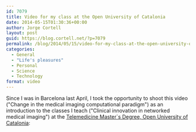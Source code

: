 ```yaml
---
id: 7079
title: Video for my class at the Open University of Catalonia
date: 2014-05-15T01:30:36+00:00
author: Jorge Cortell
layout: post
guid: https://blog.cortell.net/?p=7079
permalink: /blog/2014/05/15/video-for-my-class-at-the-open-university-of-catalonia/
categories:
  - General
  - "Life's pleasures"
  - Personal
  - Science
  - Technology
format: video
---
```

Since I was in Barcelona last April, I took the opportunity to shoot this video ("Change in the medical imaging computational paradigm") as an introduction to the classes I teach ("Clinical innovation in networked medical imaging") at the <a title="https://estudios.uoc.edu/es/masters-universitarios/telemedicina/plan-estudios" href="https://estudios.uoc.edu/es/masters-universitarios/telemedicina/plan-estudios" target="_blank">Telemedicine Master`s Degree, Open University of Catalonia</a>: